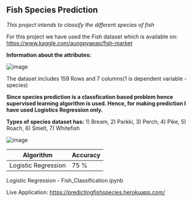 ## Fish Species Prediction
*This project intends to classify the different species of fish*

For this project we have used the Fish dataset which is available on: https://www.kaggle.com/aungpyaeap/fish-market

**Information about the attributes:**

![image](https://user-images.githubusercontent.com/55655289/124820347-0149e400-df8b-11eb-9a6d-348ad8469725.png)

The dataset includes 159 Rows and 7 columns(1 is dependent variable - species)

**Since species prediction is a classfication based problem hence supervised learning algorithm is used. Hence, for making prediction I have used Logistics Regression only.**

**Types of species dataset has:** 1) Bream, 2) Parkki, 3) Perch, 4) Pike, 5) Roach, 6) Smelt, 7) Whitefish

![image](https://user-images.githubusercontent.com/55655289/124820419-16267780-df8b-11eb-9600-260cc0793ff8.png)

Algorithm                  | Accuracy
-----------                | --------
Logistic Regression        |  75 %


Logistic Regression - Fish_Classification.ipynb

Live Application: https://predictingfishspecies.herokuapp.com/
